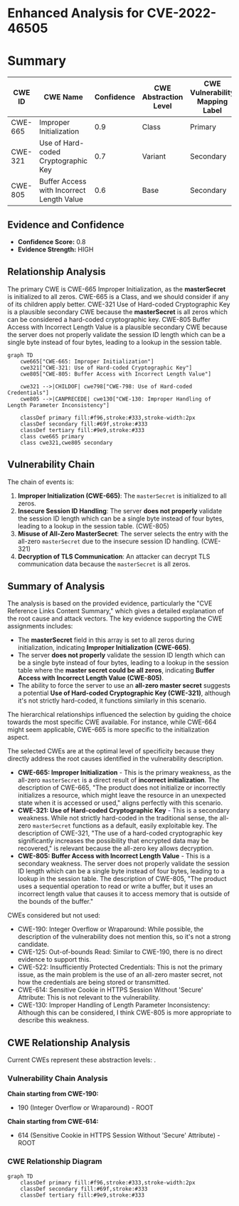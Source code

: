 # Enhanced Analysis for CVE-2022-46505

# Summary
| CWE ID | CWE Name | Confidence | CWE Abstraction Level | CWE Vulnerability Mapping Label | CWE-Vulnerability Mapping Notes |
|---|---|---|---|---|---|
| CWE-665 | Improper Initialization | 0.9 | Class | Primary | Allowed-with-Review |
| CWE-321 | Use of Hard-coded Cryptographic Key | 0.7 | Variant | Secondary | Allowed |
| CWE-805 | Buffer Access with Incorrect Length Value | 0.6 | Base | Secondary | Allowed |

## Evidence and Confidence

*   **Confidence Score:** 0.8
*   **Evidence Strength:** HIGH

## Relationship Analysis
The primary CWE is CWE-665 Improper Initialization, as the **masterSecret** is initialized to all zeros. CWE-665 is a Class, and we should consider if any of its children apply better.
CWE-321 Use of Hard-coded Cryptographic Key is a plausible secondary CWE because the **masterSecret** is all zeros which can be considered a hard-coded cryptographic key.
CWE-805 Buffer Access with Incorrect Length Value is a plausible secondary CWE because the server does not properly validate the session ID length which can be a single byte instead of four bytes, leading to a lookup in the session table.

```mermaid
graph TD
    cwe665["CWE-665: Improper Initialization"]
    cwe321["CWE-321: Use of Hard-coded Cryptographic Key"]
    cwe805["CWE-805: Buffer Access with Incorrect Length Value"]
    
    cwe321 -->|CHILDOF| cwe798["CWE-798: Use of Hard-coded Credentials"]
    cwe805 -->|CANPRECEDE| cwe130["CWE-130: Improper Handling of Length Parameter Inconsistency"]
    
    classDef primary fill:#f96,stroke:#333,stroke-width:2px
    classDef secondary fill:#69f,stroke:#333
    classDef tertiary fill:#9e9,stroke:#333
    class cwe665 primary
    class cwe321,cwe805 secondary
```

## Vulnerability Chain
The chain of events is:
1.  **Improper Initialization (CWE-665)**: The `masterSecret` is initialized to all zeros.
2.  **Insecure Session ID Handling**: The server **does not properly** validate the session ID length which can be a single byte instead of four bytes, leading to a lookup in the session table. (CWE-805)
3.  **Misuse of All-Zero MasterSecret**: The server selects the entry with the all-zero `masterSecret` due to the insecure session ID handling. (CWE-321)
4.  **Decryption of TLS Communication**: An attacker can decrypt TLS communication data because the `masterSecret` is all zeros.

## Summary of Analysis
The analysis is based on the provided evidence, particularly the "CVE Reference Links Content Summary," which gives a detailed explanation of the root cause and attack vectors. The key evidence supporting the CWE assignments includes:

*   The **masterSecret** field in this array is set to all zeros during initialization, indicating **Improper Initialization (CWE-665)**.
*   The server **does not properly** validate the session ID length which can be a single byte instead of four bytes, leading to a lookup in the session table where the **master secret could be all zeros**, indicating **Buffer Access with Incorrect Length Value (CWE-805)**.
*   The ability to force the server to use an **all-zero master secret** suggests a potential **Use of Hard-coded Cryptographic Key (CWE-321)**, although it's not strictly hard-coded, it functions similarly in this scenario.

The hierarchical relationships influenced the selection by guiding the choice towards the most specific CWE available. For instance, while CWE-664 might seem applicable, CWE-665 is more specific to the initialization aspect.

The selected CWEs are at the optimal level of specificity because they directly address the root causes identified in the vulnerability description.

*   **CWE-665: Improper Initialization** - This is the primary weakness, as the all-zero `masterSecret` is a direct result of **incorrect initialization**. The description of CWE-665, "The product does not initialize or incorrectly initializes a resource, which might leave the resource in an unexpected state when it is accessed or used," aligns perfectly with this scenario.
*   **CWE-321: Use of Hard-coded Cryptographic Key** - This is a secondary weakness. While not strictly hard-coded in the traditional sense, the all-zero `masterSecret` functions as a default, easily exploitable key. The description of CWE-321, "The use of a hard-coded cryptographic key significantly increases the possibility that encrypted data may be recovered," is relevant because the all-zero key allows decryption.
*   **CWE-805: Buffer Access with Incorrect Length Value** - This is a secondary weakness. The server does not properly validate the session ID length which can be a single byte instead of four bytes, leading to a lookup in the session table. The description of CWE-805, "The product uses a sequential operation to read or write a buffer, but it uses an incorrect length value that causes it to access memory that is outside of the bounds of the buffer."

CWEs considered but not used:

*   CWE-190: Integer Overflow or Wraparound: While possible, the description of the vulnerability does not mention this, so it's not a strong candidate.
*   CWE-125: Out-of-bounds Read: Similar to CWE-190, there is no direct evidence to support this.
*   CWE-522: Insufficiently Protected Credentials: This is not the primary issue, as the main problem is the use of an all-zero master secret, not how the credentials are being stored or transmitted.
*   CWE-614: Sensitive Cookie in HTTPS Session Without 'Secure' Attribute: This is not relevant to the vulnerability.
*   CWE-130: Improper Handling of Length Parameter Inconsistency: Although this can be considered, I think CWE-805 is more appropriate to describe this weakness.


## CWE Relationship Analysis

Current CWEs represent these abstraction levels: .


### Vulnerability Chain Analysis

**Chain starting from CWE-190:**
- 190 (Integer Overflow or Wraparound) - ROOT


**Chain starting from CWE-614:**
- 614 (Sensitive Cookie in HTTPS Session Without 'Secure' Attribute) - ROOT



### CWE Relationship Diagram

```mermaid
graph TD
    classDef primary fill:#f96,stroke:#333,stroke-width:2px
    classDef secondary fill:#69f,stroke:#333
    classDef tertiary fill:#9e9,stroke:#333
```